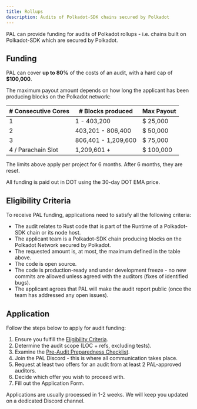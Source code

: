 ```yaml
---
title: Rollups
description: Audits of Polkadot-SDK chains secured by Polkadot
---
```


PAL can provide funding for audits of Polkadot rollups - i.e. chains built on Polkadot-SDK which are secured by Polkadot.

## Funding
PAL can cover **up to 80%** of the costs of an audit, with a hard cap of **$100,000**.

The maximum payout amount depends on how long the applicant has been producing blocks on the Polkadot network:

| # Consecutive Cores  | # Blocks produced   | Max Payout                      |
|----------------------|---------------------|---------------------------------|
| 1                    | 1 - 403,200         | $ 25,000                        |
| 2                    | 403,201 - 806,400   | $ 50,000                        |
| 3                    | 806,401 - 1,209,600 | $ 75,000                        |
| 4 / Parachain Slot   | 1,209,601 +         | $ 100,000                       |

The limits above apply per project for 6 months. After 6 months, they are reset.

All funding is paid out in DOT using the 30-day DOT EMA price.

## Eligibility Criteria
To receive PAL funding, applications need to satisfy all the following criteria:

* The audit relates to Rust code that is part of the Runtime of a Polkadot-SDK chain or its node host.
* The applicant team is a Polkadot-SDK chain producing blocks on the Polkadot Network secured by Polkadot. 
* The requested amount is, at most, the maximum defined in the table above.
* The code is open source.
* The code is production-ready and under development freeze - no new commits are allowed unless agreed with the auditors (fixes of identified bugs).
* The applicant agrees that PAL will make the audit report public (once the team has addressed any open issues).

## Application
Follow the steps below to apply for audit funding:

1. Ensure you fulfill the [Eligibility Criteria](#eligibility-criteria).
2. Determine the audit scope (LOC + refs, excluding tests).
3. Examine the [Pre-Audit Preparedness Checklist](../03_audits/04_prepare.md).  
4. Join the PAL Discord - this is where all communication takes place.
5. Request at least two offers for an audit from at least 2 PAL-approved auditors.
6. Decide which offer you wish to proceed with.
7. Fill out the Application Form.

Applications are usually processed in 1-2 weeks. We will keep you updated on a dedicated Discord channel.

